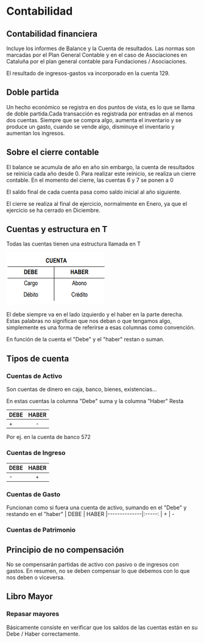 # Contabilidad

## Contabilidad financiera

Incluye los informes de Balance y la Cuenta de resultados. Las normas son marcadas por el Plan General Contable y en el caso de Asociaciones en Cataluña por el plan general contable para Fundaciones / Asociaciones.

El resultado de ingresos-gastos va incorporado en la cuenta 129.

## Doble partida

Un hecho económico se registra en dos puntos de vista, es lo que se llama de doble partida.Cada transacción es registrada por entradas en al menos dos cuentas. Siempre que se compra algo, aumenta el inventario y se produce un gasto, cuando se vende algo, disminuye el inventario y aumentan los ingresos.

## Sobre el cierre contable

El balance se acumula de año en año sin embargo, la cuenta de resultados se reinicia cada año desde 0. Para realizar este reinicio, se realiza un cierre contable. En el momento del cierre, las cuentas 6 y 7 se ponen a 0

El saldo final de cada cuenta pasa como saldo inicial al año siguiente.

El cierre se realiza al final de ejercicio, normalmente en Enero, ya que el ejercicio se ha cerrado en Diciembre.

## Cuentas y estructura en T

Todas las cuentas tienen una estructura llamada en T

![Cuentas en T](media/cuentasent.png)

 El debe siempre va en el lado izquierdo y el haber en la parte derecha. Estas palabras no significan que nos deban o que tengamos algo, simplemente es una forma de referirse a esas columnas como convención.

 En función de la cuenta el "Debe" y el "haber" restan o suman.

## Tipos de cuenta

### Cuentas de Activo

Son cuentas de dinero en caja, banco, bienes, existencias...

En estas cuentas la columna "Debe" suma y la columna "Haber" Resta

| DEBE         | HABER
|--------------|:-----:
| + |  -

Por ej. en la cuenta de banco 572

### Cuentas de Ingreso

| DEBE         | HABER
|--------------|:-----:
| - |  +

### Cuentas de Gasto

Funcionan como si fuera una cuenta de activo, sumando en el "Debe" y restando en el "haber"
| DEBE         | HABER
|--------------|:-----:
| + |  -

### Cuentas de Patrimonio

## Principio de no compensación

No se compensarán partidas de activo con pasivo o de ingresos con gastos. En resumen, no se deben compensar lo que debemos con lo que nos deben o viceversa.

## Libro Mayor

### Repasar mayores

Básicamente consiste en verificar que los saldos de las cuentas están en su Debe / Haber correctamente.
